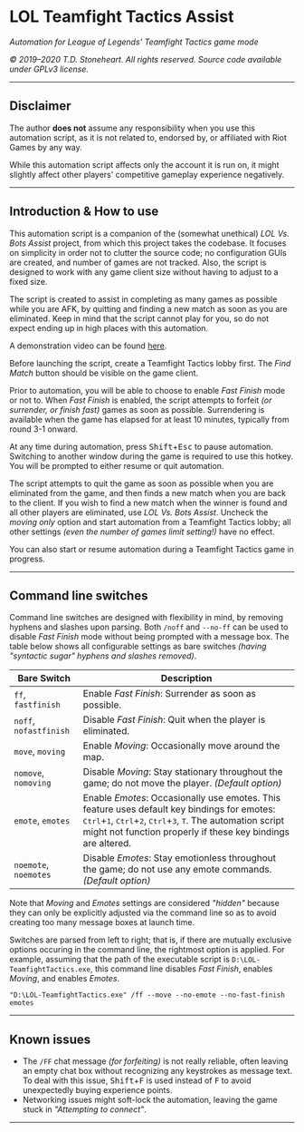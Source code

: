 # LOL Teamfight Tactics Assist

_Automation for League of Legends' Teamfight Tactics game mode_

_© 2019–2020 T.D. Stoneheart. All rights reserved. Source code available under GPLv3 license._

-----

## Disclaimer

The author **does not** assume any responsibility when you use this automation script, as it is not related to, endorsed by, or affiliated with Riot Games by any way.

While this automation script affects only the account it is run on, it might slightly affect other players' competitive gameplay experience negatively.

-----

## Introduction & How to use

This automation script is a companion of the (somewhat unethical) _LOL Vs. Bots Assist_ project, from which this project takes the codebase. It focuses on simplicity in order not to clutter the source code; no configuration GUIs are created, and number of games are not tracked. Also, the script is designed to work with any game client size without having to adjust to a fixed size.

The script is created to assist in completing as many games as possible while you are AFK, by quitting and finding a new match as soon as you are eliminated. Keep in mind that the script cannot play for you, so do not expect ending up in high places with this automation.

A demonstration video can be found [here](https://www.youtube.com/watch?v=wVgEQexeYB0).

Before launching the script, create a Teamfight Tactics lobby first. The _Find Match_ button should be visible on the game client.

Prior to automation, you will be able to choose to enable _Fast Finish_ mode or not to. When _Fast Finish_ is enabled, the script attempts to forfeit _(or surrender, or finish fast)_ games as soon as possible. Surrendering is available when the game has elapsed for at least 10 minutes, typically from round 3-1 onward.

At any time during automation, press <kbd>Shift</kbd>+<kbd>Esc</kbd> to pause automation. Switching to another window during the game is required to use this hotkey. You will be prompted to either resume or quit automation.

The script attempts to quit the game as soon as possible when you are eliminated from the game, and then finds a new match when you are back to the client. If you wish to find a new match when the winner is found and all other players are eliminated, use _LOL Vs. Bots Assist_. Uncheck the _moving only_ option and start automation from a Teamfight Tactics lobby; all other settings _(even the number of games limit setting!)_ have no effect.

You can also start or resume automation during a Teamfight Tactics game in progress.

-----

## Command line switches

Command line switches are designed with flexibility in mind, by removing hyphens and slashes upon parsing. Both `/noff` and `--no-ff` can be used to disable _Fast Finish_ mode without being prompted with a message box. The table below shows all configurable settings as bare switches _(having "syntactic sugar" hyphens and slashes removed)_.

| Bare Switch  | Description  |
|--------------|--------------|
| `ff`, `fastfinish` | Enable _Fast Finish_: Surrender as soon as possible. |
| `noff`, `nofastfinish` | Disable _Fast Finish_: Quit when the player is eliminated. |
| `move`, `moving` | Enable _Moving_: Occasionally move around the map. |
| `nomove`, `nomoving` | Disable _Moving_: Stay stationary throughout the game; do not move the player. _(Default option)_ |
| `emote`, `emotes` | Enable _Emotes_: Occasionally use emotes. This feature uses default key bindings for emotes: <kbd>Ctrl</kbd>+<kbd>1</kbd>, <kbd>Ctrl</kbd>+<kbd>2</kbd>, <kbd>Ctrl</kbd>+<kbd>3</kbd>, <kbd>T</kbd>. The automation script might not function properly if these key bindings are altered. |
| `noemote`, `noemotes` | Disable _Emotes_: Stay emotionless throughout the game; do not use any emote commands. _(Default option)_ |

Note that _Moving_ and _Emotes_ settings are considered _"hidden"_ because they can only be explicitly adjusted via the command line so as to avoid creating too many message boxes at launch time.

Switches are parsed from left to right; that is, if there are mutually exclusive options occuring in the command line, the rightmost option is applied. For example, assuming that the path of the executable script is `D:\LOL-TeamfightTactics.exe`, this command line disables _Fast Finish_, enables _Moving_, and enables _Emotes_.
```
"D:\LOL-TeamfightTactics.exe" /ff --move --no-emote --no-fast-finish emotes
```

-----

## Known issues

* The `/FF` chat message _(for forfeiting)_ is not really reliable, often leaving an empty chat box without recognizing any keystrokes as message text. To deal with this issue, <kbd>Shift</kbd>+<kbd>F</kbd> is used instead of <kbd>F</kbd> to avoid unexpectedly buying experience points.
* Networking issues might soft-lock the automation, leaving the game stuck in _"Attempting to connect"_.

-----
